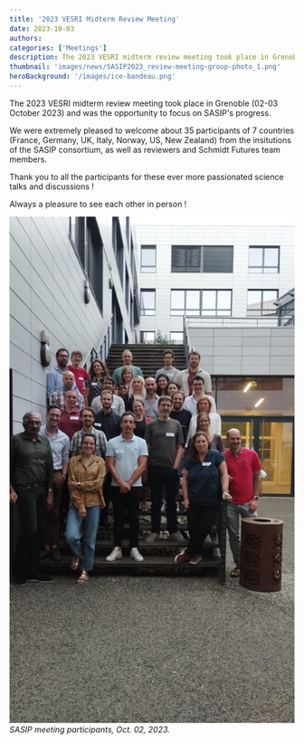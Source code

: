 ```yaml
---
title: '2023 VESRI Midterm Review Meeting'
date: 2023-10-03
authors:
categories: ['Meetings']
description: The 2023 VESRI midterm review meeting took place in Grenoble (02-03 October 2023). After 2 years since the beginning of SASIP, it was time to gather with SASIP and Shmidt Futures team members for the midterm review meeting ! 
thumbnail: 'images/news/SASIP2023_review-meeting-group-photo_1.png'
heroBackground: '/images/ice-bandeau.png'
---
```


The 2023 VESRI midterm review meeting took place in Grenoble (02-03 October 2023) and was the opportunity to focus on SASIP's progress. 

We were extremely pleased to welcome about 35 participants of 7 countries (France, Germany, UK, Italy, Norway, US, New Zealand) from the insitutions of the SASIP consortium, as well as reviewers and Schmidt Futures team members.

Thank you to all the participants for these ever more passionated science talks and discussions ! 

Always a pleasure to see each other in person ! 

![meeting_pic](/images/news/SASIP2023_review-meeting-group-photo.jpg)
_SASIP meeting participants, Oct. 02, 2023._
